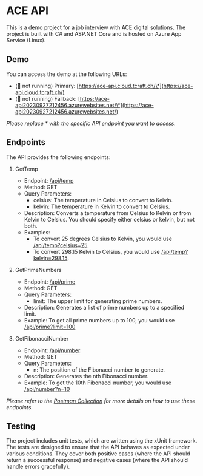 # ACE API

This is a demo project for a job interview with ACE digital solutions. The project is built with C# and ASP.NET Core and is hosted on Azure App Service (Linux).

## Demo

You can access the demo at the following URLs:

- (🛑 not running) Primary: [https://ace-api.cloud.tcraft.ch/\*](https://ace-api.cloud.tcraft.ch/)
- (🛑 not running) Fallback: [https://ace-api20230927212456.azurewebsites.net/\*](https://ace-api20230927212456.azurewebsites.net/)

_Please replace \* with the specific API endpoint you want to access._

## Endpoints

The API provides the following endpoints:

1. GetTemp

   - Endpoint: [/api/temp](https://ace-api.cloud.tcraft.ch/api/temp)
   - Method: GET
   - Query Parameters:
     - celsius: The temperature in Celsius to convert to Kelvin.
     - kelvin: The temperature in Kelvin to convert to Celsius.
   - Description: Converts a temperature from Celsius to Kelvin or from Kelvin to Celsius. You should specify either celsius or kelvin, but not both.
   - Examples:
     - To convert 25 degrees Celsius to Kelvin, you would use [/api/temp?celsius=25](https://ace-api.cloud.tcraft.ch/api/temp?celsius=25).
     - To convert 298.15 Kelvin to Celsius, you would use [/api/temp?kelvin=298.15](https://ace-api.cloud.tcraft.ch/api/temp?kelvin=298.15).

2. GetPrimeNumbers

   - Endpoint: [/api/prime](https://ace-api.cloud.tcraft.ch/api/prime)
   - Method: GET
   - Query Parameters:
     - limit: The upper limit for generating prime numbers.
   - Description: Generates a list of prime numbers up to a specified limit.
   - Example: To get all prime numbers up to 100, you would use [/api/prime?limit=100](https://ace-api.cloud.tcraft.ch/api/prime?limit=100)

3. GetFibonacciNumber
   - Endpoint: [/api/number](https://ace-api.cloud.tcraft.ch/api/number)
   - Method: GET
   - Query Parameters:
     - n: The position of the Fibonacci number to generate.
   - Description: Generates the nth Fibonacci number.
   - Example: To get the 10th Fibonacci number, you would use [/api/number?n=10](https://ace-api.cloud.tcraft.ch/api/number?n=10)

_Please refer to the [Postman Collection](src/Ace.Api/ace_api.postman_collection.json) for more details on how to use these endpoints._

## Testing

The project includes unit tests, which are written using the xUnit framework. The tests are designed to ensure that the API behaves as expected under various conditions. They cover both positive cases (where the API should return a successful response) and negative cases (where the API should handle errors gracefully).
